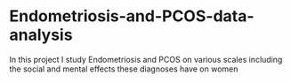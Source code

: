 # Endometriosis-and-PCOS-data-analysis
In this project I study Endometriosis and PCOS on various scales including the social and mental effects these diagnoses have on women

